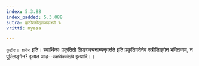 ```yaml
---
index: 5.3.88
index_padded: 5.3.088
sutra: कुटीशमीशुणअडाभ्यो रः
vritti: nyasa

---
```

`कुटीरः। शमीरः` इति। स्वार्थिकाः प्रकृतितो लिङ्गवचनान्यनृवर्त्तते इति प्रकृतिगतेनैव स्त्रीलिङ्गेन भवितव्यम्, न पुल्लिङ्गेन? इत्यत आह--`स्वार्थिकत्वेऽपि` इत्यादि।।